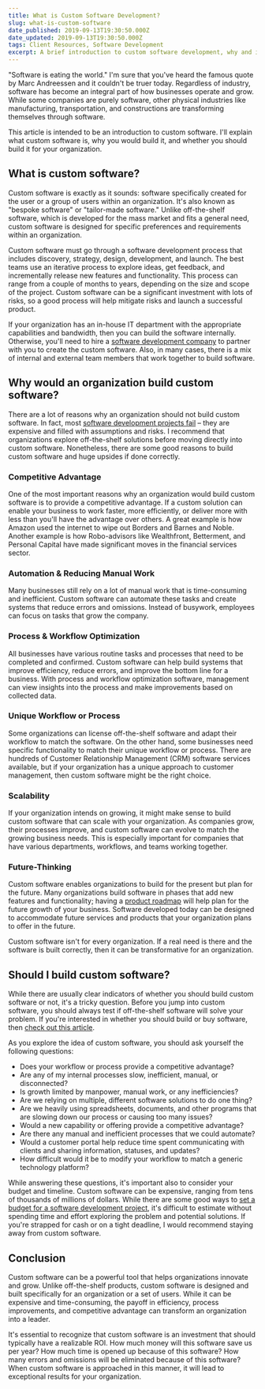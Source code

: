 ```yaml
---
title: What is Custom Software Development?
slug: what-is-custom-software
date_published: 2019-09-13T19:30:50.000Z
date_updated: 2019-09-13T19:30:50.000Z
tags: Client Resources, Software Development
excerpt: A brief introduction to custom software development, why and if you should build.
---
```


"Software is eating the world." I'm sure that you've heard the famous quote by Marc Andreessen and it couldn't be truer today. Regardless of industry, software has become an integral part of how businesses operate and grow. While some companies are purely software, other physical industries like manufacturing, transportation, and constructions are transforming themselves through software.

This article is intended to be an introduction to custom software. I'll explain what custom software is, why you would build it, and whether you should build it for your organization.

## What is custom software?

Custom software is exactly as it sounds: software specifically created for the user or a group of users within an organization. It's also known as "bespoke software" or "tailor-made software." Unlike off-the-shelf software, which is developed for the mass market and fits a general need, custom software is designed for specific preferences and requirements within an organization.

Custom software must go through a software development process that includes discovery, strategy, design, development, and launch. The best teams use an iterative process to explore ideas, get feedback, and incrementally release new features and functionality. This process can range from a couple of months to years, depending on the size and scope of the project. Custom software can be a significant investment with lots of risks, so a good process will help mitigate risks and launch a successful product.

If your organization has an in-house IT department with the appropriate capabilities and bandwidth, then you can build the software internally. Otherwise, you'll need to hire a [software development company](https://kohactive.com) to partner with you to create the custom software. Also, in many cases, there is a mix of internal and external team members that work together to build software.

## Why would an organization build custom software?

There are a lot of reasons why an organization should not build custom software. In fact, most [software development projects fail](https://www.projectsmart.co.uk/white-papers/chaos-report.pdf) – they are expensive and filled with assumptions and risks. I recommend that organizations explore off-the-shelf solutions before moving directly into custom software. Nonetheless, there are some good reasons to build custom software and huge upsides if done correctly.

### Competitive Advantage

One of the most important reasons why an organization would build custom software is to provide a competitive advantage. If a custom solution can enable your business to work faster, more efficiently, or deliver more with less than you'll have the advantage over others. A great example is how Amazon used the internet to wipe out Borders and Barnes and Noble. Another example is how Robo-advisors like Wealthfront, Betterment, and Personal Capital have made significant moves in the financial services sector.

### Automation & Reducing Manual Work

Many businesses still rely on a lot of manual work that is time-consuming and inefficient. Custom software can automate these tasks and create systems that reduce errors and omissions. Instead of busywork, employees can focus on tasks that grow the company.

### Process & Workflow Optimization

All businesses have various routine tasks and processes that need to be completed and confirmed. Custom software can help build systems that improve efficiency, reduce errors, and improve the bottom line for a business. With process and workflow optimization software, management can view insights into the process and make improvements based on collected data.

### Unique Workflow or Process

Some organizations can license off-the-shelf software and adapt their workflow to match the software. On the other hand, some businesses need specific functionality to match their unique workflow or process. There are hundreds of Customer Relationship Management (CRM) software services available, but if your organization has a unique approach to customer management, then custom software might be the right choice.

### Scalability

If your organization intends on growing, it might make sense to build custom software that can scale with your organization. As companies grow, their processes improve, and custom software can evolve to match the growing business needs. This is especially important for companies that have various departments, workflows, and teams working together.

### Future-Thinking

Custom software enables organizations to build for the present but plan for the future. Many organizations build software in phases that add new features and functionality; having a [product roadmap](https://blog.kohactive.com/what-is-a-product-roadmap-and-why-you-need-one/) will help plan for the future growth of your business. Software developed today can be designed to accommodate future services and products that your organization plans to offer in the future.

Custom software isn't for every organization. If a real need is there and the software is built correctly, then it can be transformative for an organization.

## Should I build custom software?

While there are usually clear indicators of whether you should build custom software or not, it's a tricky question. Before you jump into custom software, you should always test if off-the-shelf software will solve your problem. If you're interested in whether you should build or buy software, then [check out this article](https://blog.kohactive.com/build-vs-buy-software/).

As you explore the idea of custom software, you should ask yourself the following questions:

- Does your workflow or process provide a competitive advantage?
- Are any of my internal processes slow, inefficient, manual, or disconnected?
- Is growth limited by manpower, manual work, or any inefficiencies?
- Are we relying on multiple, different software solutions to do one thing?
- Are we heavily using spreadsheets, documents, and other programs that are slowing down our process or causing too many issues?
- Would a new capability or offering provide a competitive advantage?
- Are there any manual and inefficient processes that we could automate?
- Would a customer portal help reduce time spent communicating with clients and sharing information, statuses, and updates?
- How difficult would it be to modify your workflow to match a generic technology platform?

While answering these questions, it's important also to consider your budget and timeline. Custom software can be expensive, ranging from tens of thousands of millions of dollars. While there are some good ways to [set a budget for a software development project](https://blog.kohactive.com/setting-a-budget-for-software-development-projects/), it's difficult to estimate without spending time and effort exploring the problem and potential solutions. If you're strapped for cash or on a tight deadline, I would recommend staying away from custom software.

## Conclusion

Custom software can be a powerful tool that helps organizations innovate and grow. Unlike off-the-shelf products, custom software is designed and built specifically for an organization or a set of users. While it can be expensive and time-consuming, the payoff in efficiency, process improvements, and competitive advantage can transform an organization into a leader.

It's essential to recognize that custom software is an investment that should typically have a realizable ROI. How much money will this software save us per year? How much time is opened up because of this software? How many errors and omissions will be eliminated because of this software? When custom software is approached in this manner, it will lead to exceptional results for your organization.
